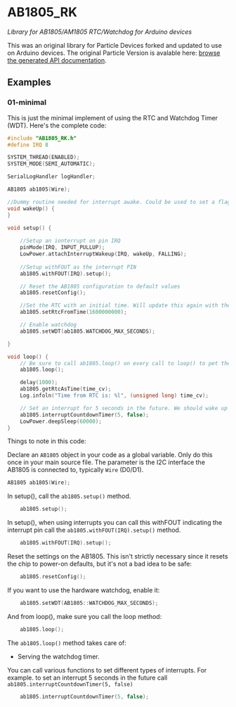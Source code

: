 # AB1805_RK

*Library for AB1805/AM1805 RTC/Watchdog for Arduino devices*

This was an original library for Particle Devices forked and updated to use on Arduino devices. 
The original Particle Version is avalable here: [browse the generated API documentation](https://rickkas7.github.io/AB1805_RK/index.html).

## Examples

### 01-minimal

This is just the minimal implement of using the RTC and Watchdog Timer (WDT). Here's the complete code:

```cpp
#include "AB1805_RK.h"
#define IRQ 8 

SYSTEM_THREAD(ENABLED);
SYSTEM_MODE(SEMI_AUTOMATIC);

SerialLogHandler logHandler;

AB1805 ab1805(Wire);

//Dummy routine needed for interrupt awake. Could be used to set a flag that we woke up via LoRa Packet recieved nterrupt?
void wakeUp() {
}

void setup() {
    
    //Setup an ionterrupt on pin IRQ
    pinMode(IRQ, INPUT_PULLUP);
    LowPower.attachInterruptWakeup(IRQ, wakeUp, FALLING);
    
    //Setup withFOUT as the interrupt PIN
    ab1805.withFOUT(IRQ).setup();

    // Reset the AB1805 configuration to default values
    ab1805.resetConfig();

    //Set the RTC with an initial time. Will update this again with the first message recieved
    ab1805.setRtcFromTime(1600000000);

    // Enable watchdog
    ab1805.setWDT(ab1805.WATCHDOG_MAX_SECONDS);

}

void loop() {
    // Be sure to call ab1805.loop() on every call to loop() to pet the watchdog
    ab1805.loop();

    delay(1000);
    ab1805.getRtcAsTime(time_cv);
    Log.infoln("Time from RTC is: %l", (unsigned long) time_cv);

    // Set an interrupt for 5 seconds in the future. We should wake up 
    ab1805.interruptCountdownTimer(5, false);
    LowPower.deepSleep(60000);
}

```

Things to note in this code:

Declare an `AB1805` object in your code as a global variable. Only do this once in your main source file. The parameter is the I2C interface the AB1805 is connected to, typically `Wire` (D0/D1).

```cpp
AB1805 ab1805(Wire);
```

In setup(), call the `ab1805.setup()` method.

```cpp
    ab1805.setup();
```

In setup(), when using interrupts you can call this withFOUT indicating the interrupt pin call the `ab1805.withFOUT(IRQ).setup()` method.

```cpp
    ab1805.withFOUT(IRQ).setup();
```

Reset the settings on the AB1805. This isn't strictly necessary since it resets the chip to power-on defaults, but it's not a bad idea to be safe:

```cpp
    ab1805.resetConfig();
```

If you want to use the hardware watchdog, enable it:

```cpp
    ab1805.setWDT(AB1805::WATCHDOG_MAX_SECONDS);
```

And from loop(), make sure you call the loop method:

```cpp
    ab1805.loop();
```

The `ab1805.loop()` method takes care of:
- Serving the watchdog timer.

You can call various functions to set different types of interrupts. For example. to set an interrupt 5 seconds in the future call `ab1805.interruptCountdownTimer(5, false)`

```cpp
    ab1805.interruptCountdownTimer(5, false);
```

